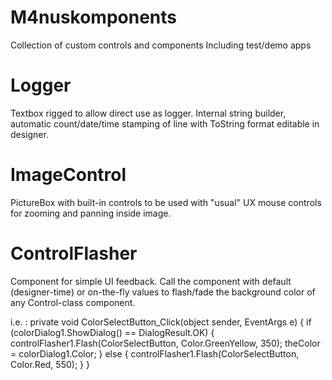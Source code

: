 # M4nuskomponents
Collection of custom controls and components
Including test/demo apps

# Logger
Textbox rigged to allow direct use as logger. 
Internal string builder, automatic count/date/time stamping of line with ToString format editable in designer.

# ImageControl
PictureBox with built-in controls to be used with "usual" UX mouse controls for zooming and panning inside image.

# ControlFlasher
Component for simple UI feedback. Call the component with default (designer-time) or on-the-fly values to flash/fade the background color of any Control-class component.

i.e. :
        private void ColorSelectButton_Click(object sender, EventArgs e)
        {
            if (colorDialog1.ShowDialog() == DialogResult.OK)
            {
                controlFlasher1.Flash(ColorSelectButton, Color.GreenYellow, 350);
				theColor = colorDialog1.Color;
            }
            else
            {
                controlFlasher1.Flash(ColorSelectButton, Color.Red, 550);
            }
        }
		